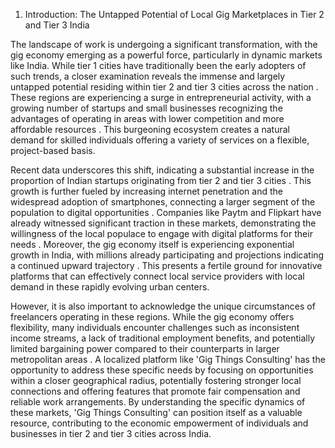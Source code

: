 1. Introduction: The Untapped Potential of Local Gig Marketplaces in Tier 2 and Tier 3 India

The landscape of work is undergoing a significant transformation, with the gig economy emerging as a powerful force, particularly in dynamic markets like India. While tier 1 cities have traditionally been the early adopters of such trends, a closer examination reveals the immense and largely untapped potential residing within tier 2 and tier 3 cities across the nation . These regions are experiencing a surge in entrepreneurial activity, with a growing number of startups and small businesses recognizing the advantages of operating in areas with lower competition and more affordable resources . This burgeoning ecosystem creates a natural demand for skilled individuals offering a variety of services on a flexible, project-based basis.   

Recent data underscores this shift, indicating a substantial increase in the proportion of Indian startups originating from tier 2 and tier 3 cities . This growth is further fueled by increasing internet penetration and the widespread adoption of smartphones, connecting a larger segment of the population to digital opportunities . Companies like Paytm and Flipkart have already witnessed significant traction in these markets, demonstrating the willingness of the local populace to engage with digital platforms for their needs . Moreover, the gig economy itself is experiencing exponential growth in India, with millions already participating and projections indicating a continued upward trajectory . This presents a fertile ground for innovative platforms that can effectively connect local service providers with local demand in these rapidly evolving urban centers.   

However, it is also important to acknowledge the unique circumstances of freelancers operating in these regions. While the gig economy offers flexibility, many individuals encounter challenges such as inconsistent income streams, a lack of traditional employment benefits, and potentially limited bargaining power compared to their counterparts in larger metropolitan areas . A localized platform like 'Gig Things Consulting' has the opportunity to address these specific needs by focusing on opportunities within a closer geographical radius, potentially fostering stronger local connections and offering features that promote fair compensation and reliable work arrangements. By understanding the specific dynamics of these markets, 'Gig Things Consulting' can position itself as a valuable resource, contributing to the economic empowerment of individuals and businesses in tier 2 and tier 3 cities across India.
